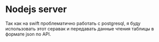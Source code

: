# Nodejs server
Так как на swift проблематично работать с postgresql, я буду использовать этот серавак и передавать данные чтения таблицы в формате json по API.
